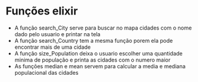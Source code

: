 # Funções elixir

- A função search_City serve para buscar no mapa cidades com o nome dado pelo usuario e printar na tela
- A função search_Country tem a mesma função porem ela pode encontrar mais de uma cidade
- A função size_Population deixa o usuario escolher uma quantidade minima de população e printa as cidades com o numero maior
- As funções median e mean servem para calcular a media e mediana populacional das cidades
